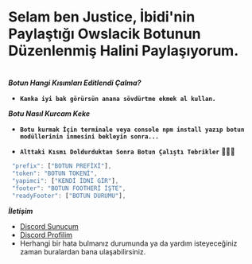 #  **Selam ben Justice, İbidi'nin Paylaştığı Owslacik Botunun Düzenlenmiş Halini Paylaşıyorum.**


#

***Botun Hangi Kısımları Editlendi Çalma?***

* **`Kanka iyi bak görürsün anana sövdürtme ekmek al kullan.`**

***Botu Nasıl Kurcam Keke***

* **`Botu kurmak İçin terminale veya console npm install yazıp botun modüllerinin inmesini bekleyin sonra...`**

* **`Alttaki Kısmı Doldurduktan Sonra Botun Çalıştı Tebrikler`** 🎉🎉🎉 

```js
 "prefix": ["BOTUN PREFİXİ"],
 "token": "BOTUN TOKENİ",
 "yapimci": ["KENDİ İDNİ GİR"],
 "footer": "BOTUN FOOTHERİ İŞTE",
 "readyFooter": ["BOTUN DURUMU"],
```

 ***İletişim***
* [Discord Sunucum](https://discord.gg/PKXxzKkmR5)
* [Discord Profilim](https://discord.com/users/720358716670476408)
* Herhangi bir hata bulmanız durumunda ya da yardım isteyeceğiniz zaman buralardan bana ulaşabilirsiniz.
